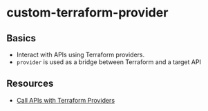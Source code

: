 # custom-terraform-provider


## Basics

- Interact with APIs using Terraform providers.
- `provider` is used as a bridge between Terraform and a target API


## Resources

- [Call APIs with Terraform Providers](https://learn.hashicorp.com/collections/terraform/providers)